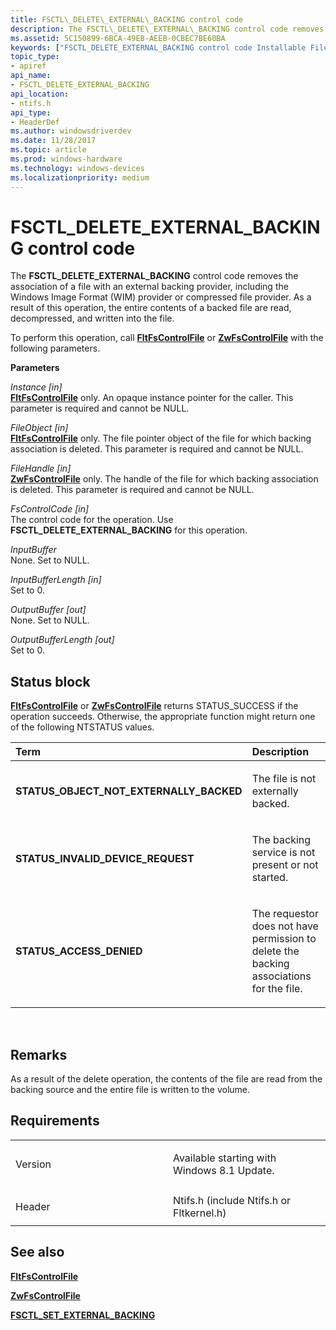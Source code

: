 ```yaml
---
title: FSCTL\_DELETE\_EXTERNAL\_BACKING control code
description: The FSCTL\_DELETE\_EXTERNAL\_BACKING control code removes the association of a file with an external backing provider, including the Windows Image Format (WIM) provider or compressed file provider.
ms.assetid: 5C150899-6BCA-49EB-AEEB-0CBEC7BE60BA
keywords: ["FSCTL_DELETE_EXTERNAL_BACKING control code Installable File System Drivers"]
topic_type:
- apiref
api_name:
- FSCTL_DELETE_EXTERNAL_BACKING
api_location:
- ntifs.h
api_type:
- HeaderDef
ms.author: windowsdriverdev
ms.date: 11/28/2017
ms.topic: article
ms.prod: windows-hardware
ms.technology: windows-devices
ms.localizationpriority: medium
---
```


# FSCTL\_DELETE\_EXTERNAL\_BACKING control code


The **FSCTL\_DELETE\_EXTERNAL\_BACKING** control code removes the association of a file with an external backing provider, including the Windows Image Format (WIM) provider or compressed file provider. As a result of this operation, the entire contents of a backed file are read, decompressed, and written into the file.

To perform this operation, call [**FltFsControlFile**](https://msdn.microsoft.com/library/windows/hardware/ff542988) or [**ZwFsControlFile**](https://msdn.microsoft.com/library/windows/hardware/ff566462) with the following parameters.

**Parameters**

<a href="" id="instance--in-"></a>*Instance \[in\]*  
[**FltFsControlFile**](https://msdn.microsoft.com/library/windows/hardware/ff542988) only. An opaque instance pointer for the caller. This parameter is required and cannot be NULL.

<a href="" id="fileobject--in-"></a>*FileObject \[in\]*  
[**FltFsControlFile**](https://msdn.microsoft.com/library/windows/hardware/ff542988) only. The file pointer object of the file for which backing association is deleted. This parameter is required and cannot be NULL.

<a href="" id="filehandle--in-"></a>*FileHandle \[in\]*  
[**ZwFsControlFile**](https://msdn.microsoft.com/library/windows/hardware/ff566462) only. The handle of the file for which backing association is deleted. This parameter is required and cannot be NULL.

<a href="" id="fscontrolcode--in-"></a>*FsControlCode \[in\]*  
The control code for the operation. Use **FSCTL\_DELETE\_EXTERNAL\_BACKING** for this operation.

<a href="" id="inputbuffer"></a>*InputBuffer*  
None. Set to NULL.

<a href="" id="inputbufferlength--in-"></a>*InputBufferLength \[in\]*  
Set to 0.

<a href="" id="outputbuffer--out-"></a>*OutputBuffer \[out\]*  
None. Set to NULL.

<a href="" id="outputbufferlength--out-"></a>*OutputBufferLength \[out\]*  
Set to 0.

Status block
------------

[**FltFsControlFile**](https://msdn.microsoft.com/library/windows/hardware/ff542988) or [**ZwFsControlFile**](https://msdn.microsoft.com/library/windows/hardware/ff566462) returns STATUS\_SUCCESS if the operation succeeds. Otherwise, the appropriate function might return one of the following NTSTATUS values.

<table>
<colgroup>
<col width="50%" />
<col width="50%" />
</colgroup>
<thead>
<tr class="header">
<th align="left">Term</th>
<th align="left">Description</th>
</tr>
</thead>
<tbody>
<tr class="odd">
<td align="left"><p><strong>STATUS_OBJECT_NOT_EXTERNALLY_BACKED</strong></p></td>
<td align="left"><p>The file is not externally backed.</p></td>
</tr>
<tr class="even">
<td align="left"><p><strong>STATUS_INVALID_DEVICE_REQUEST</strong></p></td>
<td align="left"><p>The backing service is not present or not started.</p></td>
</tr>
<tr class="odd">
<td align="left"><p><strong>STATUS_ACCESS_DENIED</strong></p></td>
<td align="left"><p>The requestor does not have permission to delete the backing associations for the file.</p></td>
</tr>
</tbody>
</table>

 

Remarks
-------

As a result of the delete operation, the contents of the file are read from the backing source and the entire file is written to the volume.

Requirements
------------

<table>
<colgroup>
<col width="50%" />
<col width="50%" />
</colgroup>
<tbody>
<tr class="odd">
<td align="left"><p>Version</p></td>
<td align="left"><p>Available starting with Windows 8.1 Update.</p></td>
</tr>
<tr class="even">
<td align="left"><p>Header</p></td>
<td align="left">Ntifs.h (include Ntifs.h or Fltkernel.h)</td>
</tr>
</tbody>
</table>

## See also


[**FltFsControlFile**](https://msdn.microsoft.com/library/windows/hardware/ff542988)

[**ZwFsControlFile**](https://msdn.microsoft.com/library/windows/hardware/ff566462)

[**FSCTL\_SET\_EXTERNAL\_BACKING**](fsctl-set-external-backing.md)

 

 






